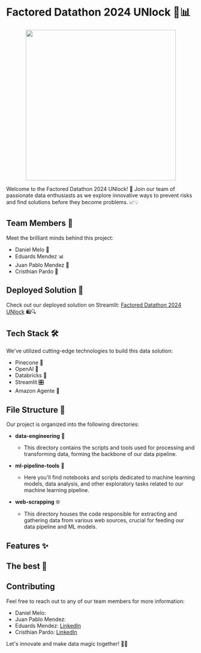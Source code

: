 # Factored Datathon 2024 UNlock 🚀📊

<p align="center">
<img src="assets/logo.png" alt="" width="400" />
</p>

Welcome to the Factored Datathon 2024 UNlock! 🎉 Join our team of passionate data enthusiasts as we explore innovative ways to prevent risks and find solutions before they become problems. 📈💡


## Team Members 👥

Meet the brilliant minds behind this project:

- Daniel Melo 🧠
- Eduards Mendez 📊
- Juan Pablo Mendez 🚀
- Cristhian Pardo 💪

## Deployed Solution 🚀

Check out our deployed solution on Streamlit: [Factored Datathon 2024 UNlock](https://factored-datathon-2024-unlock-dqjmbpncbplje8jbkzwzfs.streamlit.app/) 🛍️🔍

## Tech Stack 🛠️

We've utilized cutting-edge technologies to build this data solution:

- Pinecone 🌲
- OpenAI 🤖
- Databricks 🚀
- Streamlit 🎛️
- Amazon Agente 🤖

## File Structure 📂

Our project is organized into the following directories:

- **data-engineering** 🚀
  - This directory contains the scripts and tools used for processing and transforming data, forming the backbone of our data pipeline.
  
- **ml-pipeline-tools** 🤖
  - Here you'll find notebooks and scripts dedicated to machine learning models, data analysis, and other exploratory tasks related to our machine learning pipeline.
  
- **web-scrapping** 🌐
  - This directory houses the code responsible for extracting and gathering data from various web sources, crucial for feeding our data pipeline and ML models.

## Features ✨


## The best 🌟



## Contributing

Feel free to reach out to any of our team members for more information:

- Daniel Melo: 
- Juan Pablo Mendez:
- Eduards Mendez: [LinkedIn](https://www.linkedin.com/in/eduards-alexis-mendez-chipatecua-8584b21b4/)
- Cristhian Pardo: [LinkedIn](https://www.linkedin.com/in/cristhian-pardo/)
  

Let's innovate and make data magic together! 🌟🔮

